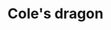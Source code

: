 ---
layout: instructions
title: Cole's dragon
setnumber: 70599
pieces: 98
description: Ride Cole's dragon into battle against Bucko!  Ride Cole's dragon, featuring a poseable neck, wings and legs, and battle to free the 'trapped Zane' element from the special Djinn blade.  Includes two MiniFigures. Face-off against Sky Pirate Bucko on Ninja warrior Cole's dragon featuring a  poseable neck, wings, and legs.   Free the 'Trapped Zane' element from the special Djinn Blade and ride away victorious! Includes two Minifigures, Cole and Bucko.  Cole's dragon features a poseable neck, wings, and legs, golden details, and Lego elements in Cole's characteristic black and brown colors.  Weapons include a transparent Djinn Blade with 'Trapped Zane' element and Bucko's pirate sword.
link: https://shop.lego.com/en-US/Cole-s-Dragon-70599
filenames:
- lego cole's dragon.doc
---